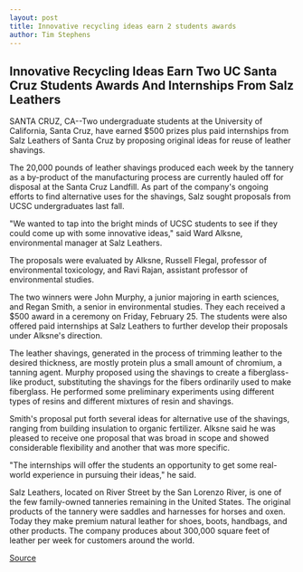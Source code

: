 ```yaml
---
layout: post
title: Innovative recycling ideas earn 2 students awards
author: Tim Stephens
---
```


## Innovative Recycling Ideas Earn Two UC Santa Cruz Students Awards And Internships From Salz Leathers

SANTA CRUZ, CA--Two undergraduate students at the University of California, Santa Cruz, have earned $500 prizes plus paid internships from Salz Leathers of Santa Cruz by proposing original ideas for reuse of leather shavings.

The 20,000 pounds of leather shavings produced each week by the tannery as a by-product of the manufacturing process are currently hauled off for disposal at the Santa Cruz Landfill. As part of the company's ongoing efforts to find alternative uses for the shavings, Salz sought proposals from UCSC undergraduates last fall.

"We wanted to tap into the bright minds of UCSC students to see if they could come up with some innovative ideas," said Ward Alksne, environmental manager at Salz Leathers.

The proposals were evaluated by Alksne, Russell Flegal, professor of environmental toxicology, and Ravi Rajan, assistant professor of environmental studies.

The two winners were John Murphy, a junior majoring in earth sciences, and Regan Smith, a senior in environmental studies. They each received a $500 award in a ceremony on Friday, February 25. The students were also offered paid internships at Salz Leathers to further develop their proposals under Alksne's direction.

The leather shavings, generated in the process of trimming leather to the desired thickness, are mostly protein plus a small amount of chromium, a tanning agent. Murphy proposed using the shavings to create a fiberglass-like product, substituting the shavings for the fibers ordinarily used to make fiberglass. He performed some preliminary experiments using different types of resins and different mixtures of resin and shavings.

Smith's proposal put forth several ideas for alternative use of the shavings, ranging from building insulation to organic fertilizer. Alksne said he was pleased to receive one proposal that was broad in scope and showed considerable flexibility and another that was more specific.

"The internships will offer the students an opportunity to get some real-world experience in pursuing their ideas," he said.

Salz Leathers, located on River Street by the San Lorenzo River, is one of the few family-owned tanneries remaining in the United States. The original products of the tannery were saddles and harnesses for horses and oxen. Today they make premium natural leather for shoes, boots, handbags, and other products. The company produces about 300,000 square feet of leather per week for customers around the world.

[Source](http://www1.ucsc.edu/news_events/press_releases/archive/99-00/02-00/salz_recycling.htm "Permalink to Innovative recycling ideas earn 2 students awards")